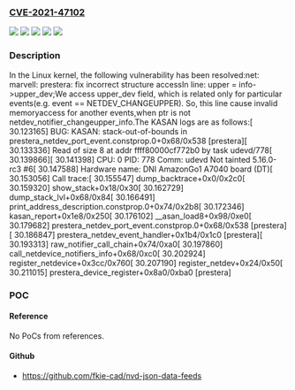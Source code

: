 ### [CVE-2021-47102](https://cve.mitre.org/cgi-bin/cvename.cgi?name=CVE-2021-47102)
![](https://img.shields.io/static/v1?label=Product&message=Linux&color=blue)
![](https://img.shields.io/static/v1?label=Version&message=&color=brightgreen)
![](https://img.shields.io/static/v1?label=Version&message=3d5048cc54bd250cfbb358c37fcc011135977887%20&color=brightgreen)
![](https://img.shields.io/static/v1?label=Version&message=5.14%20&color=brightgreen)
![](https://img.shields.io/static/v1?label=Vulnerability&message=n%2Fa&color=blue)

### Description

In the Linux kernel, the following vulnerability has been resolved:net: marvell: prestera: fix incorrect structure accessIn line:	upper = info->upper_dev;We access upper_dev field, which is related only for particular events(e.g. event == NETDEV_CHANGEUPPER). So, this line cause invalid memoryaccess for another events,when ptr is not netdev_notifier_changeupper_info.The KASAN logs are as follows:[   30.123165] BUG: KASAN: stack-out-of-bounds in prestera_netdev_port_event.constprop.0+0x68/0x538 [prestera][   30.133336] Read of size 8 at addr ffff80000cf772b0 by task udevd/778[   30.139866][   30.141398] CPU: 0 PID: 778 Comm: udevd Not tainted 5.16.0-rc3 #6[   30.147588] Hardware name: DNI AmazonGo1 A7040 board (DT)[   30.153056] Call trace:[   30.155547]  dump_backtrace+0x0/0x2c0[   30.159320]  show_stack+0x18/0x30[   30.162729]  dump_stack_lvl+0x68/0x84[   30.166491]  print_address_description.constprop.0+0x74/0x2b8[   30.172346]  kasan_report+0x1e8/0x250[   30.176102]  __asan_load8+0x98/0xe0[   30.179682]  prestera_netdev_port_event.constprop.0+0x68/0x538 [prestera][   30.186847]  prestera_netdev_event_handler+0x1b4/0x1c0 [prestera][   30.193313]  raw_notifier_call_chain+0x74/0xa0[   30.197860]  call_netdevice_notifiers_info+0x68/0xc0[   30.202924]  register_netdevice+0x3cc/0x760[   30.207190]  register_netdev+0x24/0x50[   30.211015]  prestera_device_register+0x8a0/0xba0 [prestera]

### POC

#### Reference
No PoCs from references.

#### Github
- https://github.com/fkie-cad/nvd-json-data-feeds

